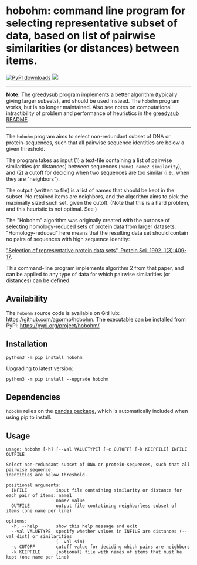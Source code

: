 # hobohm: command line program for selecting representative subset of data, based on list of pairwise similarities (or distances) between items.

[![PyPI downloads](https://static.pepy.tech/personalized-badge/hobohm?period=total&units=international_system&left_color=grey&right_color=blue&left_text=downloads)](https://pepy.tech/project/hobohm)
![](https://img.shields.io/badge/version-2.0.0-blue)

---------------------------------------------------------------- 

**Note:** The [greedysub program](https://github.com/agormp/greedysub) implements a better algorithm (typically giving larger subsets), and should be used instead. The `hobohm` program works, but is no longer maintained. Also see notes on computational intractibility of problem and performance of heuristics in the [greedysub README](https://github.com/agormp/greedysub).

----------------------------------------------------------------

The `hobohm` program aims to select non-redundant subset of DNA or protein-sequences, such that all pairwise sequence identities
are below  a given threshold.

The program takes as input (1) a text-file containing a list of pairwise similarities (or distances) between sequences (`name1 name2 similarity`), and (2) a cutoff for deciding when two sequences are too similar (i.e., when they are "neighbors").

The output (written to file) is a list of names that should be kept in the subset. No retained items are neighbors, and the algorithm aims to pick the maximally sized such set, given the cutoff. (Note that this is a hard problem, and this heuristic is not optimal. See )

The "Hobohm" algorithm was originally created with the purpose of selecting homology-reduced sets of protein data from larger datasets. "Homology-reduced" here means that the resulting data set should contain no pairs of sequences with high sequence identity:

["Selection of representative protein data sets", Protein Sci. 1992. 1(3):409-17](https://pubmed.ncbi.nlm.nih.gov/1304348/).

This command-line program implements algorithm 2 from that paper, and can be applied to any type of data for which pairwise similarities (or distances) can be defined.

## Availability

The `hobohm` source code is available on GitHub: https://github.com/agormp/hobohm. The executable can be installed from PyPI: https://pypi.org/project/hobohm/

## Installation

```
python3 -m pip install hobohm
```

Upgrading to latest version:

```
python3 -m pip install --upgrade hobohm
```

## Dependencies

`hobohm` relies on the [pandas package](https://pandas.pydata.org), which is automatically included when using pip to install.


## Usage

```
usage: hobohm [-h] [--val VALUETYPE] [-c CUTOFF] [-k KEEPFILE] INFILE OUTFILE

Select non-redundant subset of DNA or protein-sequences, such that all pairwise sequence
identities are below threshold.

positional arguments:
  INFILE           input file containing similarity or distance for each pair of items: name1
                   name2 value
  OUTFILE          output file contatining neighborless subset of items (one name per line)

options:
  -h, --help       show this help message and exit
  --val VALUETYPE  specify whether values in INFILE are distances (--val dist) or similarities
                   (--val sim)
  -c CUTOFF        cutoff value for deciding which pairs are neighbors
  -k KEEPFILE      (optional) file with names of items that must be kept (one name per line)
```
